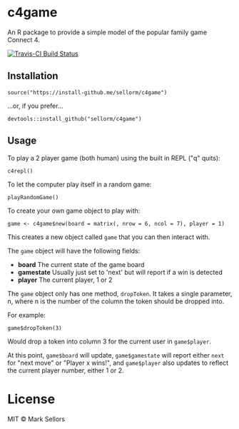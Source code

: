 # c4game

An R package to provide a simple model of the popular family game Connect 4.

[![Travis-CI Build Status](https://travis-ci.org/sellorm/c4game.svg?branch=master)](https://travis-ci.org/sellorm/c4game)

## Installation

```
source("https://install-github.me/sellorm/c4game")
```

...or, if you prefer...

```
devtools::install_github("sellorm/c4game")
```


## Usage

To play a 2 player game (both human) using the built in REPL ("q" quits):

```
c4repl()
```

To let the computer play itself in a random game:

```
playRandomGame()
```

To create your own game object to play with:

```
game <- c4game$new(board = matrix(, nrow = 6, ncol = 7), player = 1)
```

This creates a new object called `game` that you can then interact with.

The `game` object will have the following fields:

* **board** The current state of the game board
* **gamestate** Usually just set to 'next' but will report if a win is detected
* **player** The current player, 1 or 2

The `game` object only has one method, `dropToken`. It takes a single parameter, n, where n is the number of the column the token should be dropped into.

For example:

```
game$dropToken(3)
```

Would drop a token into column 3 for the current user in `game$player`.

At this point, `game$board` will update, `game$gamestate` will report either `next` for "next move" or "Player x wins!", and `game$player` also updates to reflect the current player number, either 1 or 2.

# License

MIT © Mark Sellors
